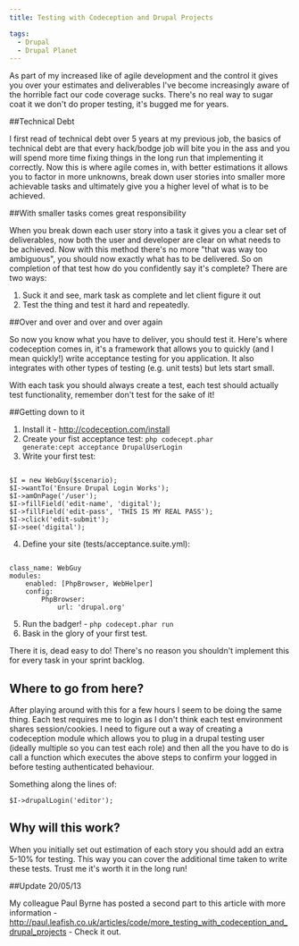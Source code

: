 ```yaml
---
title: Testing with Codeception and Drupal Projects

tags:
  - Drupal
  - Drupal Planet
---
```

As part of my increased like of agile development and the control it gives you over your estimates and deliverables I've become increasingly aware of the horrible fact our code coverage sucks. There's no real way to sugar coat it we don't do proper testing, it's bugged me for years.

##Technical Debt

I first read of technical debt over 5 years at my previous job, the basics of technical debt are that every hack/bodge job will bite you in the ass and you will spend more time fixing things in the long run that implementing it correctly. Now this is where agile comes in, with better estimations it allows you to factor in more unknowns, break down user stories into smaller more achievable tasks and ultimately give you a higher level of what is to be achieved.

##With smaller tasks comes great responsibility

When you break down each user story into a task it gives you a clear set of deliverables, now both the user and developer are clear on what needs to be achieved. Now with this method there's no more "that was way too ambiguous", you should now exactly what has to be delivered. So on completion of that test how do you confidently say it's complete? There are two ways:

1. Suck it and see, mark task as complete and let client figure it out
2. Test the thing and test it hard and repeatedly.

##Over and over and over and over again

So now you know what you have to deliver, you should test it. Here's where codeception comes in, it's a framework that allows you to quickly (and I mean quickly!) write acceptance testing for you application. It also integrates with other types of testing (e.g. unit tests) but lets start small.

With each task you should always create a test, each test should actually test functionality, remember don't test for the sake of it!

##Getting down to it

1. Install it - http://codeception.com/install
2. Create your fist acceptance test:
     <code>php codecept.phar generate:cept acceptance DrupalUserLogin</code>
3. Write your first test:
<code>
$I = new WebGuy($scenario);
$I->wantTo('Ensure Drupal Login Works');
$I->amOnPage('/user');
$I->fillField('edit-name', 'digital');
$I->fillField('edit-pass', 'THIS IS MY REAL PASS');
$I->click('edit-submit');
$I->see('digital');</code>
 
4. Define your site (tests/acceptance.suite.yml):

<code>
class_name: WebGuy
modules:
    enabled: [PhpBrowser, WebHelper]
    config:
        PhpBrowser:
            url: 'drupal.org'</code>

5. Run the badger! - <code>php codecept.phar run</code>
6. Bask in the glory of your first test.


There it is, dead easy to do! There's no reason you shouldn't implement this for every task in your sprint backlog.


## Where to go from here?


After playing around with this for a few hours I seem to be doing the same thing. Each test requires me to login as I don't think each test environment shares session/cookies. I need to figure out a way of creating a codeception module which allows you to plug in a drupal testing user (ideally multiple so you can test each role) and then all the you have to do is call a function which executes the above steps to confirm your logged in before testing authenticated behaviour.


Something along the lines of:


<code>$I->drupalLogin('editor');</code>


## Why will this work?


When you initially set out estimation of each story you should add an extra 5-10% for testing. This way you can cover the additional time taken to write these tests. Trust me it's worth it in the long run!

##Update 20/05/13

My colleague Paul Byrne has posted a second part to this article with more information - http://paul.leafish.co.uk/articles/code/more_testing_with_codeception_and_drupal_projects - Check it out.
